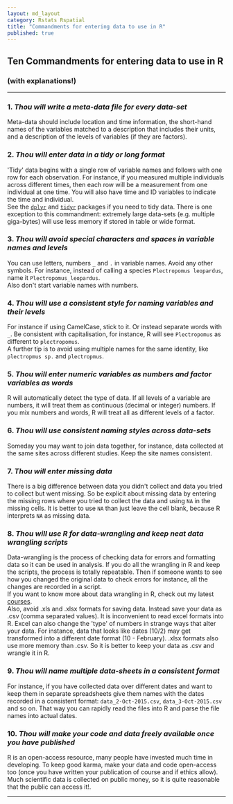 ```yaml
---
layout: md_layout
category: Rstats Rspatial
title: "Commandments for entering data to use in R"
published: true  
---
```


## Ten Commandments for entering data to use in R  

### (with explanations!)  

---------------  

### 1. *Thou will write a meta-data file for every data-set*  
Meta-data should include location and time information, the short-hand names of the variables matched to a description that includes their units, and a description of the levels of variables (if they are factors).  

### 2. *Thou will enter data in a tidy or long format*  
'Tidy' data begins with a single row of variable names and follows with one row for each observation. For instance, if you measured multiple individuals across different times, then each row will be a measurement from one individual at one time. You will also have time and ID variables to indicate the time and individual.  
See the [`dplyr`](https://cran.rstudio.com/web/packages/dplyr/vignettes/introduction.html) and [`tidyr`](http://blog.rstudio.org/2014/07/22/introducing-tidyr/) packages if you need to tidy data.
There is one exception to this commandment: extremely large data-sets (e.g. multiple giga-bytes) will use less memory if stored in table or wide format.  

### 3. *Thou will avoid special characters and spaces in variable names and levels*
You can use letters, numbers `_` and `.` in variable names. Avoid any other symbols. For instance, instead of calling a species `Plectropomus leopardus`, name it `Plectropomus_leopardus`.  
Also don't start variable names with numbers.  

### 4. *Thou will use a consistent style for naming variables and their levels*  
For instance if using CamelCase, stick to it. Or instead separate words with `_`. Be consistent with capitalisation, for instance, R will see `Plectropomus` as different to `plectropomus`.  
A further tip is to avoid using multiple names for the same identity, like `plectropmus sp.` and `plectropmus`.

### 5. *Thou will enter numeric variables as numbers and factor variables as words*  
R will automatically detect the type of data. If all levels of a variable are numbers, it will treat them as continuous (decimal or integer) numbers. If you mix numbers and words, R will treat all as different levels of a factor.  

### 6. *Thou will use consistent naming styles across data-sets*  
Someday you may want to join data together, for instance, data collected at the same sites across different studies. Keep the site names consistent.  

### 7. *Thou will enter missing data*  
There is a big difference between data you didn't collect and data you tried to collect but went missing. So be explicit about missing data by entering the missing rows where you tried to collect the data and using `NA` in the missing cells. It is better to use `NA` than just leave the cell blank, because R interprets `NA` as missing data.

### 8. *Thou will use R for data-wrangling and keep neat data wrangling scripts*  
Data-wrangling is the process of checking data for errors and formatting data so it can be used in analysis. If you do all the wrangling in R and keep the scripts, the process is totally repeatable. Then if someone wants to see how you changed the original data to check errors for instance, all the changes are recorded in a script.  
If you want to know more about data wrangling in R, check out my latest [courses](http://www.seascapemodels.org/Rstats).  
Also, avoid .xls and .xlsx formats for saving data. Instead save your data as .csv (comma separated values).
It is inconvenient to read excel formats into R.
Excel can also change the 'type' of numbers in strange ways that alter your data. For instance, data that looks like dates (10/2) may get transformed into a different date format (10 - February). .xlsx formats also use more memory than .csv. So it is better to keep your data as .csv and wrangle it in R.   

### 9. *Thou will name multiple data-sheets in a consistent format*  
For instance, if you have collected data over different dates and want to keep them in separate spreadsheets give them names with the dates recorded in a consistent format: `data_2-Oct-2015.csv`,  `data_3-Oct-2015.csv` and so on. That way you can rapidly read the files into R and parse the file names into actual dates.  

### 10. *Thou will make your code and data freely available once you have published*  
R is an open-access resource, many people have invested much time in developing. To keep good karma, make your data and code open-access too (once you have written your publication of course and if ethics allow). Much scientific data is collected on public money, so it is quite reasonable that the public can access it!.


-------------  

